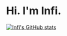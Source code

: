 # Hi. I'm Infi.  
  
[![Infi's GitHub stats](https://github-readme-stats.vercel.app/api?username=infi&count_private=true&show_icons=true&theme=midnight-purple)](https://github.com/anuraghazra/github-readme-stats)
